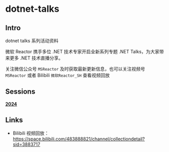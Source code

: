 # dotnet-talks

## Intro

dotnet talks 系列活动资料

微软 Reactor 携手多位 .NET 技术专家开启全新系列专题 .NET Talks，为大家带来更多 .NET 技术直播分享。

关注微信公众号 `MSReactor` 及时获取最新更新信息，也可以关注视频号 `MSReactor` 或者 Bilibili `微软Reactor_SH` 查看视频回放

<!-- TODO: 微信二维码 -->

## Sessions

**[2024](./2024/)**

## Links

- Bilibili 视频回放：<https://space.bilibili.com/483888821/channel/collectiondetail?sid=3883717>
